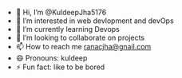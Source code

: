 - 👋 Hi, I’m @KuldeepJha5176
- 👀 I’m interested in web devlopment and devOps
- 🌱 I’m currently learning Devops
- 💞️ I’m looking to collaborate on projects
- 📫 How to reach me ranacjha@gnail.com
- 😄 Pronouns: kuldeep
- ⚡ Fun fact: like to be bored

<!---
KuldeepJha5176/KuldeepJha5176 is a ✨ special ✨ repository because its `README.md` (this file) appears on your GitHub profile.
You can click the Preview link to take a look at your changes.
--->
